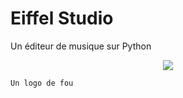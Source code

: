 
# Eiffel Studio

Un éditeur de musique sur Python


<p align="center">
    <img src="https://i.postimg.cc/Ls33dVm7/Untitled-design-1.png" />
    
    Un logo de fou
</p>
